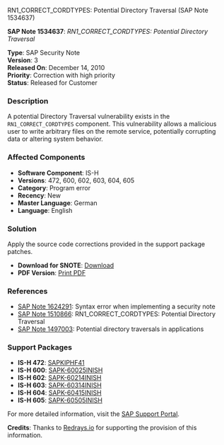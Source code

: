 RN1_CORRECT_CORDTYPES: Potential Directory Traversal (SAP Note 1534637)

**SAP Note 1534637**: *RN1_CORRECT_CORDTYPES: Potential Directory Traversal*

**Type**: SAP Security Note  
**Version**: 3  
**Released On**: December 14, 2010  
**Priority**: Correction with high priority  
**Status**: Released for Customer

### Description
A potential Directory Traversal vulnerability exists in the `RN1_CORRECT_CORDTYPES` component. This vulnerability allows a malicious user to write arbitrary files on the remote service, potentially corrupting data or altering system behavior.

### Affected Components
- **Software Component**: IS-H  
- **Versions**: 472, 600, 602, 603, 604, 605  
- **Category**: Program error  
- **Recency**: New  
- **Master Language**: German  
- **Language**: English

### Solution
Apply the source code corrections provided in the support package patches.

- **Download for SNOTE**: [Download](https://notesdownloads.sap.com/note/0040000009103442017)
- **PDF Version**: [Print PDF](https://userapps.support.sap.com/sap/support/sfm/notes/print/0001534637?language=en-US&token=EFCEE1EA0E5DFBAF1E7B79DE63A5603C)

### References
- [SAP Note 1624291](https://me.sap.com/notes/1624291): Syntax error when implementing a security note
- [SAP Note 1510866](https://me.sap.com/notes/1510866): RN1_CORRECT_CORDTYPES: Potential Directory Traversal
- [SAP Note 1497003](https://me.sap.com/notes/1497003): Potential directory traversals in applications

### Support Packages
- **IS-H 472**: [SAPKIPHF41](https://me.sap.com/supportpackage/SAPKIPHF41)
- **IS-H 600**: [SAPK-60025INISH](https://me.sap.com/supportpackage/SAPK-60025INISH)
- **IS-H 602**: [SAPK-60214INISH](https://me.sap.com/supportpackage/SAPK-60214INISH)
- **IS-H 603**: [SAPK-60314INISH](https://me.sap.com/supportpackage/SAPK-60314INISH)
- **IS-H 604**: [SAPK-60415INISH](https://me.sap.com/supportpackage/SAPK-60415INISH)
- **IS-H 605**: [SAPK-60505INISH](https://me.sap.com/supportpackage/SAPK-60505INISH)

For more detailed information, visit the [SAP Support Portal](https://me.sap.com/).

**Credits**: Thanks to [Redrays.io](https://redrays.io) for supporting the provision of this information.